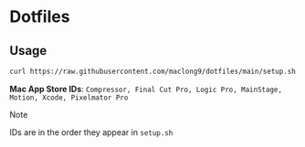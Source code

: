 # Dotfiles

## Usage

```sh
curl https://raw.githubusercontent.com/maclong9/dotfiles/main/setup.sh | sh
```

**Mac App Store IDs**: `Compressor, Final Cut Pro, Logic Pro, MainStage, Motion, Xcode, Pixelmator Pro`

> [!NOTE] 
> IDs are in the order they appear in `setup.sh`
